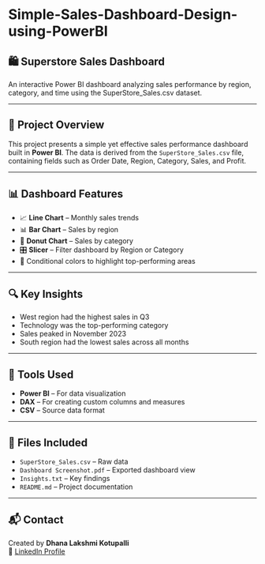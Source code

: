 # Simple-Sales-Dashboard-Design-using-PowerBI

## 🛍️ Superstore Sales Dashboard

An interactive Power BI dashboard analyzing sales performance by region, category, and time using the SuperStore_Sales.csv dataset.

---

## 📌 Project Overview

This project presents a simple yet effective sales performance dashboard built in **Power BI**. The data is derived from the `SuperStore_Sales.csv` file, containing fields such as Order Date, Region, Category, Sales, and Profit.

---

## 📊 Dashboard Features

- 📈 **Line Chart** – Monthly sales trends
- 📊 **Bar Chart** – Sales by region
- 🍩 **Donut Chart** – Sales by category
- 🎛️ **Slicer** – Filter dashboard by Region or Category
- 🎨 Conditional colors to highlight top-performing areas

---

## 🔍 Key Insights

- West region had the highest sales in Q3
- Technology was the top-performing category
- Sales peaked in November 2023
- South region had the lowest sales across all months

---

## 🧰 Tools Used

- **Power BI** – For data visualization
- **DAX** – For creating custom columns and measures
- **CSV** – Source data format

---

## 📝 Files Included

- `SuperStore_Sales.csv` – Raw data
- `Dashboard Screenshot.pdf` – Exported dashboard view
- `Insights.txt` – Key findings
- `README.md` – Project documentation

---

## 📬 Contact

Created by **Dhana Lakshmi Kotupalli**  
📧 [LinkedIn Profile](https://www.linkedin.com/in/dhanalakshmik506)
